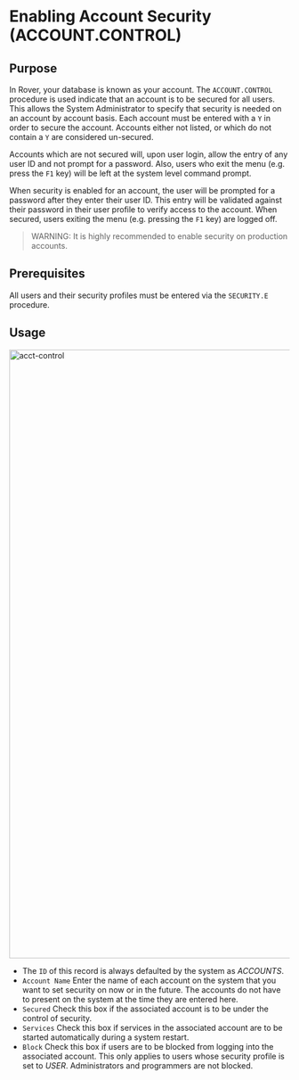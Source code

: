 # Enabling Account Security (ACCOUNT.CONTROL)

<PageHeader />

<badge text= "Version 8.10.57 " vertical="middle" />

## Purpose

In Rover, your database is known as your account. The `ACCOUNT.CONTROL` procedure is used indicate that an account is to be secured for all users. This allows the System Administrator to specify that security is needed on an account by account basis. Each account must be entered with a `Y` in order to secure the account. Accounts either not listed, or which do not contain a `Y` are considered un-secured.

Accounts which are not secured will, upon user login, allow the entry of any user ID and not prompt for a password. Also, users who exit the menu (e.g. press the `F1` key) will be left at the system level command prompt.

When security is enabled for an account, the user will be prompted for a password after they enter their user ID. This entry will be validated against their password in their user profile to verify access to the account. When secured, users exiting the menu (e.g. pressing the `F1` key) are logged off.

> WARNING: It is highly recommended to enable security on production accounts.

## Prerequisites

All users and their security profiles must be entered via the `SECURITY.E` procedure.
<!-- TODO: Add link to SECURITY.E article -->

## Usage

<img width="1232" height="1092" alt="acct-control" src="https://github.com/user-attachments/assets/8a2d4999-a2e6-48e2-a482-09e208c4e864" />

<!-- TODO: Update screenshot above and prompts below -->

- The `ID` of this record is always defaulted by the system as _ACCOUNTS_.
- `Account Name` Enter the name of each account on the system that you want to
set security on now or in the future. The accounts do not have to present on
the system at the time they are entered here.
- `Secured` Check this box if the associated account is to be under the
control of security.
- `Services` Check this box if services in the associated account are to be
started automatically during a system restart.
- `Block` Check this box if users are to be blocked from logging into the
associated account. This only applies to users whose security profile is set
to _USER_. Administrators and programmers are not blocked.

<PageFooter />
